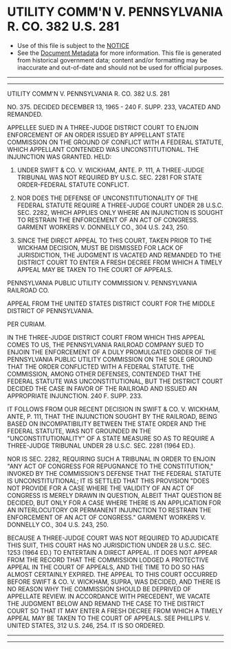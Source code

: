 ---
---

# UTILITY COMM'N V. PENNSYLVANIA R. CO. 382 U.S. 281

* Use of this file is subject to the [NOTICE](https://github.com/publicdocs/notice/blob/master/NOTICE)
* See the [Document Metadata](../../../) for more information.
  This file is generated from historical government data; content and/or formatting may be inaccurate and out-of-date and should not be used for official purposes.

----------
----------

UTILITY COMM'N V. PENNSYLVANIA R. CO. 382 U.S. 281

NO. 375.  DECIDED DECEMBER 13, 1965 - 240 F. SUPP. 233, VACATED AND REMANDED.

APPELLEE SUED IN A THREE-JUDGE DISTRICT COURT TO ENJOIN ENFORCEMENT OF AN ORDER ISSUED BY APPELLANT STATE COMMISSION ON THE GROUND OF CONFLICT WITH A FEDERAL STATUTE, WHICH APPELLANT CONTENDED WAS UNCONSTITUTIONAL.  THE INJUNCTION WAS GRANTED.  HELD:

1.  UNDER SWIFT & CO. V. WICKHAM, ANTE.  P. 111, A THREE-JUDGE TRIBUNAL WAS NOT REQUIRED BY U.S.C. SEC. 2281 FOR STATE ORDER-FEDERAL STATUTE CONFLICT.

2.  NOR DOES THE DEFENSE OF UNCONSTITUTIONALITY OF THE FEDERAL STATUTE REQUIRE A THREE-JUDGE COURT UNDER 28 U.S.C. SEC. 2282, WHICH APPLIES ONLY WHERE AN INJUNCTION IS SOUGHT TO RESTRAIN THE ENFORCEMENT OF AN ACT OF CONGRESS.  GARMENT WORKERS V. DONNELLY CO., 304 U.S. 243, 250.

3.  SINCE THE DIRECT APPEAL TO THIS COURT, TAKEN PRIOR TO THE WICKHAM DECISION, MUST BE DISMISSED FOR LACK OF JURISDICTION, THE JUDGMENT IS VACATED AND REMANDED TO THE DISTRICT COURT TO ENTER A FRESH DECREE FROM WHICH A TIMELY APPEAL MAY BE TAKEN TO THE COURT OF APPEALS.

PENNSYLVANIA PUBLIC UTILITY COMMISSION V. PENNSYLVANIA RAILROAD CO.

APPEAL FROM THE UNITED STATES DISTRICT COURT FOR THE MIDDLE DISTRICT OF PENNSYLVANIA.

PER CURIAM.

IN THE THREE-JUDGE DISTRICT COURT FROM WHICH THIS APPEAL COMES TO US, THE PENNSYLVANIA RAILROAD COMPANY SUED TO ENJOIN THE ENFORCEMENT OF A DULY PROMULGATED ORDER OF THE PENNSYLVANIA PUBLIC UTILITY COMMISSION ON THE SOLE GROUND THAT THE ORDER CONFLICTED WITH A FEDERAL STATUTE.  THE COMMISSION, AMONG OTHER DEFENSES, CONTENDED THAT THE FEDERAL STATUTE WAS UNCONSTITUTIONAL, BUT THE DISTRICT COURT DECIDED THE CASE IN FAVOR OF THE RAILROAD AND ISSUED AN APPROPRIATE INJUNCTION.  240 F. SUPP. 233.

IT FOLLOWS FROM OUR RECENT DECISION IN SWIFT & CO. V. WICKHAM, ANTE, P. 111, THAT THE INJUNCTION SOUGHT BY THE RAILROAD, BEING BASED ON INCOMPATIBILITY BETWEEN THE STATE ORDER AND THE FEDERAL STATUTE, WAS NOT GROUNDED IN THE "UNCONSTITUTIONALITY" OF A STATE MEASURE SO AS TO REQUIRE A THREE-JUDGE TRIBUNAL UNDER 28 U.S.C. SEC. 2281 (1964 ED.).

NOR IS SEC.  2282, REQUIRING SUCH A TRIBUNAL IN ORDER TO ENJOIN "ANY ACT OF CONGRESS FOR REPUGNANCE TO THE CONSTITUTION," INVOKED BY THE COMMISSION'S DEFENSE THAT THE FEDERAL STATUTE IS UNCONSTITUTIONAL; IT IS SETTLED THAT THIS PROVISION "DOES NOT PROVIDE FOR A CASE WHERE THE VALIDITY OF AN ACT OF CONGRESS IS MERELY DRAWN IN QUESTION, ALBEIT THAT QUESTION BE DECIDED, BUT ONLY FOR A CASE WHERE THERE IS AN APPLICATION FOR AN INTERLOCUTORY OR PERMANENT INJUNCTION TO RESTRAIN THE ENFORCEMENT OF AN ACT OF CONGRESS."  GARMENT WORKERS V. DONNELLY CO., 304 U.S. 243, 250.

BECAUSE A THREE-JUDGE COURT WAS NOT REQUIRED TO ADJUDICATE THIS SUIT, THIS COURT HAS NO JURISDICTION UNDER 28 U.S.C. SEC. 1253 (1964 ED.)  TO ENTERTAIN A DIRECT APPEAL.  IT DOES NOT APPEAR FROM THE RECORD THAT THE COMMISSION LODGED A PROTECTIVE APPEAL IN THE COURT OF APPEALS, AND THE TIME TO DO SO HAS ALMOST CERTAINLY EXPIRED.  THE APPEAL TO THIS COURT OCCURRED BEFORE SWIFT & CO. V. WICKHAM, SUPRA, WAS DECIDED, AND THERE IS NO REASON WHY THE COMMISSION SHOULD BE DEPRIVED OF APPELLATE REVIEW.  IN ACCORDANCE WITH PRECEDENT, WE VACATE THE JUDGMENT BELOW AND REMAND THE CASE TO THE DISTRICT COURT SO THAT IT MAY ENTER A FRESH DECREE FROM WHICH A TIMELY APPEAL MAY BE TAKEN TO THE COURT OF APPEALS.  SEE PHILLIPS V. UNITED STATES, 312 U.S. 246, 254.  IT IS SO ORDERED.


----------
----------

